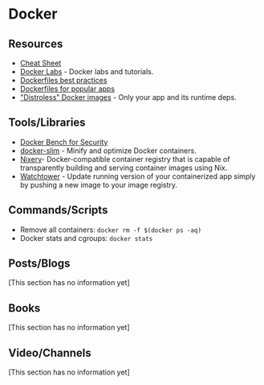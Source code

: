 # Docker

## Resources

- [Cheat Sheet](https://www.docker.com/sites/default/files/d8/2019-09/docker-cheat-sheet.pdf)
- [Docker Labs](https://github.com/docker/labs) - Docker labs and tutorials.
- [Dockerfiles best practices](https://github.com/hexops/dockerfile)
- [Dockerfiles for popular apps](https://github.com/jessfraz/dockerfiles)
- ["Distroless" Docker images](https://github.com/GoogleContainerTools/distroless) - Only your app and its runtime deps.

## Tools/Libraries

- [Docker Bench for Security](https://github.com/docker/docker-bench-security)
- [docker-slim](https://github.com/docker-slim/docker-slim) - Minify and optimize Docker containers.
- [Nixery](https://github.com/tazjin/nixery)- Docker-compatible container registry that is capable of transparently building and serving container images using Nix.
- [Watchtower](https://github.com/containrrr/watchtower) - Update running version of your containerized app simply by pushing a new image to your image registry.

## Commands/Scripts

- Remove all containers: `docker rm -f $(docker ps -aq)`
- Docker stats and cgroups: `docker stats`

## Posts/Blogs

[This section has no information yet]

## Books

[This section has no information yet]

## Video/Channels

[This section has no information yet]
